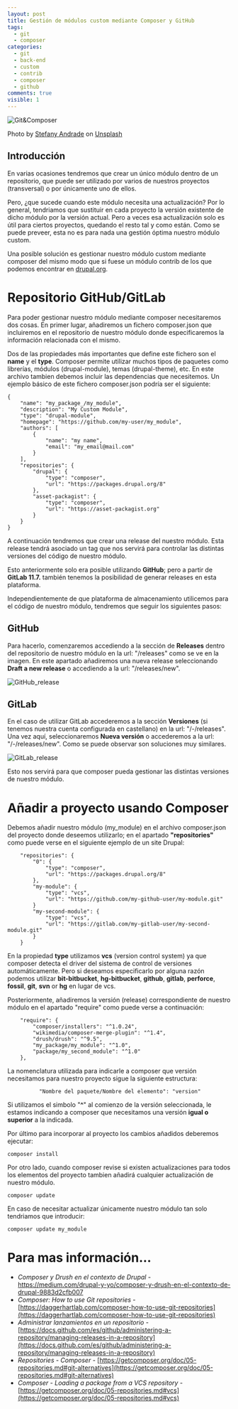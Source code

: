 ```yaml
---
layout: post
title: Gestión de módulos custom mediante Composer y GitHub
tags:
  - git
  - composer
categories:
  - git
  - back-end
  - custom
  - contrib
  - composer
  - github
comments: true
visible: 1
---
```


![Git&Composer](/images/Git-Composer.jpg)

<span>Photo by <a href="https://unsplash.com/@stefany_andrade?utm_source=unsplash&amp;utm_medium=referral&amp;utm_content=creditCopyText">Stefany Andrade</a> on <a href="https://unsplash.com/?utm_source=unsplash&amp;utm_medium=referral&amp;utm_content=creditCopyText">Unsplash</a></span>

## Introducción

En varias ocasiones tendremos que crear un único módulo dentro de un repositorio, que puede ser utilizado por varios de nuestros proyectos (transversal) o por únicamente uno de ellos.

Pero, ¿que sucede cuando este módulo necesita una actualización?
Por lo general, tendriamos que sustituir en cada proyecto la versión existente de dicho módulo por la versión actual. 
Pero a veces esa actualización solo es útil para ciertos proyectos, quedando el resto tal y como están. 
Como se puede preveer, esta no es para nada una gestión óptima nuestro módulo custom. 

Una posible solución es gestionar nuestro módulo custom mediante composer del mismo modo que si fuese un módulo contrib de los que podemos encontrar en [drupal.org](https://www.drupal.org/).

# Repositorio GitHub/GitLab

Para poder gestionar nuestro módulo mediante composer necesitaremos dos cosas.
En primer lugar, añadiremos un fichero composer.json que incluiremos en el repositorio de nuestro módulo donde especificaremos la información relacionada con el mismo.

Dos de las propiedades más importantes que define este fichero son el **name** y el **type**. 
Composer permite utilizar muchos tipos de paquetes como librerías, módulos (drupal-module), temas (drupal-theme), etc. 
En este archivo tambien debemos incluir las dependencias que necesitemos.
Un ejemplo básico de este fichero composer.json podría ser el siguiente:

```
{
    "name": "my_package_/my_module",
    "description": "My Custom Module",
    "type": "drupal-module",
    "homepage": "https://github.com/my-user/my_module",
    "authors": [
        {
            "name": "my name",
            "email": "my_email@mail.com"
        }
    ],
    "repositories": {
        "drupal": {
            "type": "composer",
            "url": "https://packages.drupal.org/8"
        },
        "asset-packagist": {
            "type": "composer",
            "url": "https://asset-packagist.org"
        }
    }
}
```

A continuación tendremos que crear una release del nuestro módulo. Esta release tendrá asociado un tag que nos servirá para controlar las distintas versiones del código de nuestro  módulo.

Esto anteriormente solo era posible utilizando **GitHub**; pero a partir de **GitLab 11.7.** también tenemos la posibilidad de generar releases en esta plataforma. 

Independientemente de que plataforma de almacenamiento utilicemos para el código de nuestro módulo, tendremos que  seguir los siguientes pasos: 

## GitHub

Para hacerlo, comenzaremos accediendo a la sección de **Releases** dentro del repositorio de nuestro módulo en la url: "/releases" como se ve en la imagen. 
En este apartado añadiremos una nueva release seleccionando **Draft a new release** o accediendo a la url: "/releases/new". 

![GitHub_release](/images/GitHub_release.jpg)

## GitLab

En el caso de utilizar GitLab accederemos a la sección **Versiones** (si tenemos nuestra cuenta configurada en castellano) en la url: "/-/releases".
Una vez aquí, seleccionaremos **Nueva versión** o accederemos a la url: "/-/releases/new". 
Como se puede observar son soluciones muy similares.

![GitLab_release](/images/GitLab_release.jpg)

Esto nos servirá para que composer pueda gestionar las distintas versiones de nuestro módulo. 

# Añadir a proyecto usando Composer

Debemos añadir nuestro módulo (my_module) en el archivo composer.json del proyecto donde deseemos utilizarlo; en el apartado **"repositories"** como puede verse en el siguiente ejemplo de un site Drupal:

```
    "repositories": {
        "0": {
            "type": "composer",
            "url": "https://packages.drupal.org/8"
        },
        "my-module": {
            "type": "vcs",
            "url": "https://github.com/my-github-user/my-module.git"
        }
        "my-second-module": {
            "type": "vcs",
            "url": "https://gitlab.com/my-gitlab-user/my-second-module.git"
        }
    }    
```

En la propiedad **type** utilizamos **vcs** (version control system) ya que composer detecta el driver del sistema de control de versiones automáticamente. 
Pero si deseamos especificarlo por alguna razón podemos utilizar **bit-bitbucket**, **hg-bitbucket**, **github**, **gitlab**, **perforce**, **fossil**, **git**, **svn** or **hg** en lugar de vcs.

Posteriormente, añadiremos la versión (release) correspondiente de nuestro módulo en el apartado "require" como puede verse a continuación:

```
    "require": {
        "composer/installers": "^1.0.24",
        "wikimedia/composer-merge-plugin": "^1.4",
        "drush/drush": "^9.5",
        "my_package/my_module": "^1.0",
        "package/my_second_module": "^1.0"
    },
```

La nomenclatura utilizada para indicarle a composer que versión necesitamos para nuestro proyecto sigue la siguiente estructura:

`          "Nombre del paquete/Nombre del elemento": "version"`

Si utilizamos el simbolo "**^**" al comienzo de la versión seleccionada, le estamos indicando a composer que necesitamos una versión **igual o superior** a la indicada.

Por último para incorporar al proyecto los cambios añadidos deberemos ejecutar:

```
composer install
```

Por otro lado, cuando composer revise si existen actualizaciones para todos los elementos del proyecto tambien añadirá cualquier actualización de nuestro módulo.

```
composer update
```

En caso de necesitar actualizar únicamente nuestro módulo tan solo tendriamos que introducir:

```
composer update my_module
```


# Para mas información...

* *Composer y Drush en el contexto de Drupal* - [https://medium.com/drupal-y-yo/composer-y-drush-en-el-contexto-de-drupal-9883d2cfb007  ](https://medium.com/drupal-y-yo/composer-y-drush-en-el-contexto-de-drupal-9883d2cfb007)
* *Composer: How to use Git repositories* - [https://daggerhartlab.com/composer-how-to-use-git-repositories](https://daggerhartlab.com/composer-how-to-use-git-repositories)
* *Administrar lanzamientos en un repositorio* - [https://docs.github.com/es/github/administering-a-repository/managing-releases-in-a-repository](https://docs.github.com/es/github/administering-a-repository/managing-releases-in-a-repository)
* *Repositories - Composer* - [https://getcomposer.org/doc/05-repositories.md#git-alternatives](https://getcomposer.org/doc/05-repositories.md#git-alternatives)
* *Composer - Loading a package from a VCS repository* - [https://getcomposer.org/doc/05-repositories.md#vcs](https://getcomposer.org/doc/05-repositories.md#vcs)